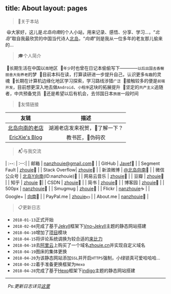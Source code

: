 title: About
layout: pages
---

> 🚩关于本站

&nbsp;😆大家好，这儿是*北岛向南*的个人小站，用来记录、感悟、分享、学习...，“*北岛*”取自我最欣赏的中国当代诗人[北岛](https://zh.wikipedia.org/wiki/%E5%8C%97%E5%B2%9B_(%E8%AF%97%E4%BA%BA))，“*向南*”则是我从一位多年的老友那儿偷来的...


> 🎓个人简介

&nbsp;🔹长期生活在中国以`南`地区
&nbsp;🔹`年少`时也曾在日记本偷偷写下————`以后出国去香榭丽舍大街养老`的梦
&nbsp;🔹目前本科在读，打算读研进一步提升自己，认识更多`有趣`的灵魂
&nbsp;🔹长期在计算机边缘化地区学习探索，学习路线涉猎`广泛`
&nbsp;🔹接触较多的便是`前端开发`，目前想更深入地去做`Android`、`小程序`这块的拓展提升
&nbsp;🔹坚定的`共产主义`追随者，中共预备党员
&nbsp;🔹还是希望以后有机会，去邻国日本`旅居`一段时间


> 🤝友情链接

| 	友链 	| 	描述 	|
|	:--:	|	:--:	|
| [北岛向南的老店](https://javef.github.io/)	 | 湖湘老店发来祝贺，🔞了解一下？ |
| [EricXie's Blog](http://ericxie.coding.me/)| 教书匠，👨伪码农 |


> 📬与我交流

| :--:			| :--:|
| 邮箱	 		| <nanzhouie@gmail.com>🍦 |
| GitHub 		| [Javef](https://github.com/Javef)🍭 |
| Segment Fault	| [zhouie](https://segmentfault.com/u/zhouie)🍉 |
| Stack Overflow| [zhouie](https://stackoverflow.com/users/9711261/zhouie)🍫 |
| 新浪微博		| [@北岛向南](http://weibo.com/u/5736541528)🍬 |
| 微信公众号		| [北岛Y向南](http://img.my.csdn.net/uploads/201804/08/1523153885_1616.jpg)(ID:nanzhouie)🥝 |
| 网易云音乐 	| [zhouie](http://music.163.com/#/user/home?id=426481614)🍩 |
| 豆瓣			| [zhouie](https://www.douban.com/people/jave_f/)🍰 |
| 知乎			| [zhouie](https://www.zhihu.com/people/jave_f/activities) 🍇|
| CSDN			| [zhouie](https://blog.csdn.net/jave_f)🍔 |
| 简书 			| [zhouie](https://www.jianshu.com/u/003b6aa1939d)🍒 |
| 博客园			| [zhouie](http://www.cnblogs.com/zhouie/)🍵 |
| 500px 		| [nanzhouie](https://500px.com/nanzhouie)🍹 |
| Smugmug 		| [zhouie](http://music.163.com/#/user/home?id=426481614)🍻 |
| Flickr 		| [nanzhouie](https://www.flickr.com/photos/nanzhouie/)☕ |
| Google+		| [向南](https://plus.google.com/110700564157953759206)🍎 |
| PayPal.me		| [zhouie](https://www.paypal.me/zhouie)💴 |
| About.me 		| [nanzhouie](https://about.me/nanzhouie)🍡 |
​

> 📋更新日志

* `2018-01-13`正式开始
* `2018-02-04`完成了基于[Jekyll](https://www.jekyll.com.cn/)框架下[Vno-Jekyll](https://github.com/onevcat/vno-jekyll)主题的静态网站搭建
* `2018-04-10`增加了[项目](https://javef.github.io/project)模块
* `2018-04-15`将评论系统调换为较合适的[来比力](https://livere.com/)
* `2018-04-18`去[阿里云](https://cn.aliyun.com/)上购买了一个域名[zhouie.cn](https://zhouie.cn/)并实现自定义域名
* `2018-04-19`图床的集体更换
* `2018-04-20`为该静态网站添加`SSL`并开启`HTTPS`强制，小绿锁真可爱哈哈哈...
* `2018-04-22`着手准备更换框架为`Hexo`
* `2018-04-28`完成了基于[Hexo](https://hexo.io/zh-cn/)框架下[indigo](https://github.com/yscoder/hexo-theme-indigo)主题的静态网站搭建

---
&nbsp;&nbsp;*Ps:更新日志详见[这里](https://zhouie.coding.me/posts/376532514/)*